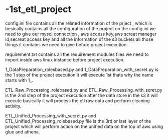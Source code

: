 # -1st_etl_project
config.ini file contains all the related information of the prject , which is besically contains all the configuration of the project on the config.ini we need to give our mysql connection , aws access key,aws screat maneger id,secreat access key and all the information of the s3 buckets all those things it contains we need to give before project execution.


requirement.txt contains all the requirement modules files we need to import inside aws linux instance before project execution.


1_DataPreparation_rolesbased.py and 1_DataPreparation_with_secret.py is the 1 step of the project execution it will execute 1st thats why the name starts with 1_.


ETL_Raw_Processing_rolebased.py and ETL_Raw_Processing_with_scret.py is the 2nd step of the project execution after the data store in the s3 it will execute basically it will process the etl raw data and perform cleaning activity.


ETL_Unified_Processing_with_secret.py and ETL_Unified_Processing_rolebased.py file is the 3rd or last layer of the project which will perform action on the unified data on the top of aws using glue and athena.
